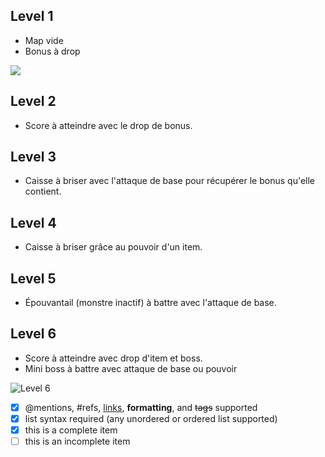 ## Level 1
- Map vide
- Bonus à drop

![](https://cdn.discordapp.com/attachments/322137761190772747/322139281378246656/91577.gif)
## Level 2
- Score à atteindre avec le drop de bonus.

## Level 3
- Caisse à briser avec l'attaque de base pour récupérer le bonus qu'elle contient.

## Level 4
- Caisse à briser grâce au pouvoir d'un item.

## Level 5
- Épouvantail (monstre inactif) à battre avec l'attaque de base.

## Level 6
- Score à atteindre avec drop d'item et boss.
- Mini boss à battre avec attaque de base ou pouvoir

![Level 6](https://cdn.discordapp.com/attachments/326452910303215627/334084452072423424/Level_Design_6.png)



- [x] @mentions, #refs, [links](), **formatting**, and <del>tags</del> supported
- [x] list syntax required (any unordered or ordered list supported)
- [x] this is a complete item
- [ ] this is an incomplete item
